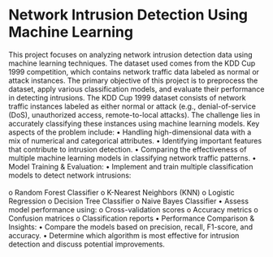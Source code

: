 # Network Intrusion Detection Using Machine Learning
This project focuses on analyzing network intrusion detection data using machine learning techniques. The dataset used comes from the KDD Cup 1999 competition, which contains network traffic data labeled as normal or attack instances. The primary objective of this project is to preprocess the dataset, apply various classification models, and evaluate their performance in detecting intrusions.
The KDD Cup 1999 dataset consists of network traffic instances labeled as either normal or attack (e.g., denial-of-service (DoS), unauthorized access, remote-to-local attacks). The challenge lies in accurately classifying these instances using machine learning models. Key aspects of the problem include:
•	Handling high-dimensional data with a mix of numerical and categorical attributes.
•	Identifying important features that contribute to intrusion detection.
•	Comparing the effectiveness of multiple machine learning models in classifying network traffic patterns.
•  Model Training & Evaluation:
•	Implement and train multiple classification models to detect network intrusions:<br/>
<br/>
<n/>
o	Random Forest Classifier
o	K-Nearest Neighbors (KNN)
o	Logistic Regression
o	Decision Tree Classifier
o	Naive Bayes Classifier
•	Assess model performance using:
o	Cross-validation scores
o	Accuracy metrics
o	Confusion matrices
o	Classification reports
•  Performance Comparison & Insights:
•	Compare the models based on precision, recall, F1-score, and accuracy.
•	Determine which algorithm is most effective for intrusion detection and discuss potential improvements.
